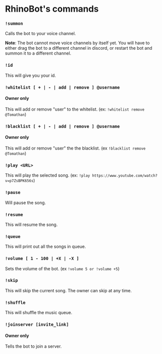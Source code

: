 # RhinoBot's commands

### `!summon`
Calls the bot to your voice channel. 

**Note**: The bot cannot move voice channels by itself yet.  You will have to either drag the bot to a different channel in discord, or restart the bot and summon it to a different channel.

### `!id`
This will give you your id.

### `!whitelist [ + | - | add | remove ] @username`
#### Owner only
This will add or remove "user" to the whitelist. (ex: `!whitelist remove @Tomathan`)

### `!blacklist [ + | - | add | remove ] @username`
#### Owner only
This will add or remove "user" the the blacklist. (ex `!blacklist remove @Tomathan`)

### `!play <URL>`
This will play the selected song. (ex: `!play https://www.youtube.com/watch?v=p7ZsBPK656s`)

### `!pause`
Will pause the song.

### `!resume`
This will resume the song.

### `!queue`
This will print out all the songs in queue.

### `!volume [ 1 - 100 | +X | -X ]`
Sets the volume of the bot. (ex `!volume 5 or !volume +5`)

### `!skip`
This will skip the current song. The owner can skip at any time.

### `!shuffle`
This will shuffle the music queue.

### `!joinserver [invite_link]`
#### Owner only
Tells the bot to join a server.
